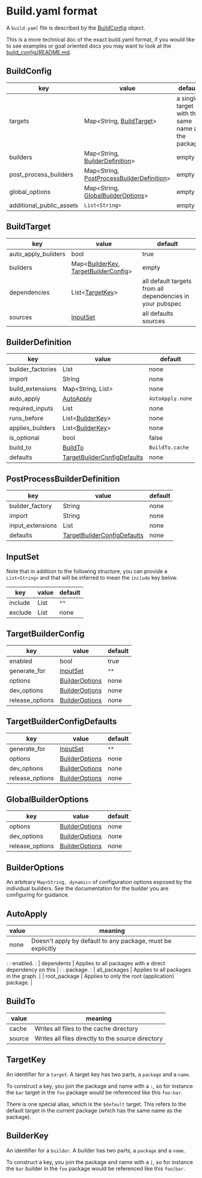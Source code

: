 # Build.yaml format

A `build.yaml` file is described by the [BuildConfig](#buildconfig) object.

This is a more technical doc of the exact build.yaml format, if you would like
to see examples or goal oriented docs you may want to look at the
[build_config/README.md](../build_config/README.md).

## BuildConfig

key                      | value                                                                      | default
---------------------    | -------------------------------------------------------------------------- | -------
targets                  | Map<String, [BuildTarget](#buildtarget)>                                   | a single target with the same name as the package
builders                 | Map<String, [BuilderDefinition](#builderdefinition)>                       | empty
post_process_builders    | Map<String, [PostProcessBuilderDefinition](#postprocessbuilderdefinition)> | empty
global_options           | Map<String, [GlobalBuilderOptions](#globalBuilderOptions)>                 | empty
additional_public_assets | `List<String>`                                                             | empty

## BuildTarget

key                 | value                                                                       | default
------------------- | --------------------------------------------------------------------------- | -------
auto_apply_builders | bool                                                                        | true
builders            | Map<[BuilderKey](#builderkey), [TargetBuilderConfig](#targetbuilderconfig)> | empty
dependencies        | List<[TargetKey](#targetkey)>                                               | all default targets from all dependencies in your pubspec
sources             | [InputSet](#inputset)                                                       | all defaults sources

## BuilderDefinition

key               | value                                                       | default
----------------- | ----------------------------------------------------------- | -------
builder_factories | List<String>                                                | none
import            | String                                                      | none
build_extensions  | Map<String, List<String>>                                   | none
auto_apply        | [AutoApply](#autoapply)                                     | `AutoApply.none`
required_inputs   | List<String>                                                | none
runs_before       | List<[BuilderKey](#builderkey)>                             | none
applies_builders  | List<[BuilderKey](#builderkey)>                             | none
is_optional       | bool                                                        | false
build_to          | [BuildTo](#buildto)                                         | `BuildTo.cache`
defaults          | [TargetBuilderConfigDefaults](#targetbuilderconfigdefaults) | none

## PostProcessBuilderDefinition

key              | value                                                       | default
---------------- | ----------------------------------------------------------- | -------
builder_factory  | String                                                      | none
import           | String                                                      | none
input_extensions | List<String>                                                | none
defaults         | [TargetBuilderConfigDefaults](#targetbuilderconfigdefaults) | none

## InputSet

Note that in addition to the following structure, you can provide a
`List<String>` and that will be inferred to mean the `include` key below.

key     | value        | default
------- | ------------ | -------
include | List<String> | `**`
exclude | List<String> | none

## TargetBuilderConfig

key             | value                             | default
--------------- | --------------------------------- | -------
enabled         | bool                              | true
generate_for    | [InputSet](#inputset)             | `**`
options         | [BuilderOptions](#builderoptions) | none
dev_options     | [BuilderOptions](#builderoptions) | none
release_options | [BuilderOptions](#builderoptions) | none

## TargetBuilderConfigDefaults

key             | value                             | default
--------------- | --------------------------------- | -------
generate_for    | [InputSet](#inputset)             | `**`
options         | [BuilderOptions](#builderoptions) | none
dev_options     | [BuilderOptions](#builderoptions) | none
release_options | [BuilderOptions](#builderoptions) | none

## GlobalBuilderOptions

key             | value                             | default
--------------- | --------------------------------- | -------
options         | [BuilderOptions](#builderoptions) | none
dev_options     | [BuilderOptions](#builderoptions) | none
release_options | [BuilderOptions](#builderoptions) | none

## BuilderOptions

An arbitrary `Map<String, dynamic>` of configuration options exposed by the
individual builders. See the documentation for the builder you are configuring
for guidance.

## AutoApply

| value        | meaning                                                     |
| ------------ | ----------------------------------------------------------- |
| none         | Doesn't apply by default to any package, must be explicitly |
:              : enabled.                                                    :
| dependents   | Applies to all packages with a direct dependency on this    |
:              : package.                                                    :
| all_packages | Applies to all packages in the graph.                       |
| root_package | Applies to only the root (application) package.             |

## BuildTo

value  | meaning
------ | -------------------------------------------------
cache  | Writes all files to the cache directory
source | Writes all files directly to the source directory

## TargetKey

An identifier for a `target`. A target key has two parts, a `package` and a
`name`.

To construct a key, you join the package and name with a `:`, so for instance
the `bar` target in the `foo` package would be referenced like this `foo:bar`.

There is one special alias, which is the `$default` target. This refers to the
default target in the current package (which has the same name as the package).

## BuilderKey

An identifier for a `builder`. A builder has two parts, a `package` and a
`name`.

To construct a key, you join the package and name with a `|`, so for instance
the `bar` builder in the `foo` package would be referenced like this `foo|bar`.
